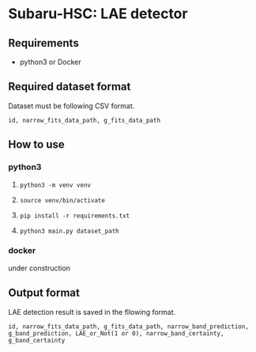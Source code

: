 # Subaru-HSC: LAE detector

## Requirements
- python3 or Docker

## Required dataset format
Dataset must be following CSV format.
```csv:dataset format
id, narrow_fits_data_path, g_fits_data_path
```

## How to use
### python3
1. `python3 -m venv venv`

1. `source venv/bin/activate`
1. `pip install -r requirements.txt`
1. `python3 main.py dataset_path`

### docker
under construction

## Output format
LAE detection result is saved in the fllowing format.

```csv:dataset format
id, narrow_fits_data_path, g_fits_data_path, narrow_band_prediction, g_band_prediction, LAE_or_Not(1 or 0), narrow_band_certainty, g_band_certainty
```
